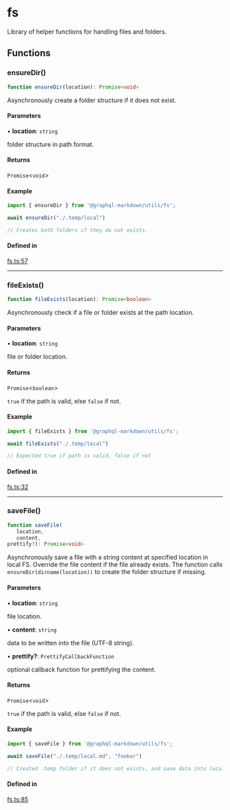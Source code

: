 # fs

Library of helper functions for handling files and folders.

## Functions

### ensureDir()

```ts
function ensureDir(location): Promise<void>
```

Asynchronously create a folder structure if it does not exist.

#### Parameters

• **location**: `string`

folder structure in path format.

#### Returns

`Promise`\<`void`\>

#### Example

```js
import { ensureDir } from '@graphql-markdown/utils/fs';

await ensureDir("./.temp/local")

// Creates both folders if they do not exists.
```

#### Defined in

[fs.ts:57](https://github.com/graphql-markdown/graphql-markdown/blob/main/packages/utils/src/fs.ts#L57)

***

### fileExists()

```ts
function fileExists(location): Promise<boolean>
```

Asynchronously check if a file or folder exists at the path location.

#### Parameters

• **location**: `string`

file or folder location.

#### Returns

`Promise`\<`boolean`\>

`true` if the path is valid, else `false` if not.

#### Example

```js
import { fileExists } from '@graphql-markdown/utils/fs';

await fileExists("./.temp/local")

// Expected true if path is valid, false if not
```

#### Defined in

[fs.ts:32](https://github.com/graphql-markdown/graphql-markdown/blob/main/packages/utils/src/fs.ts#L32)

***

### saveFile()

```ts
function saveFile(
   location, 
   content, 
prettify?): Promise<void>
```

Asynchronously save a file with a string content at specified location in local FS.
Override the file content if the file already exists.
The function calls `ensureDir(dirname(location))` to create the folder structure if missing.

#### Parameters

• **location**: `string`

file location.

• **content**: `string`

data to be written into the file (UTF-8 string).

• **prettify?**: `PrettifyCallbackFunction`

optional callback function for prettifying the content.

#### Returns

`Promise`\<`void`\>

`true` if the path is valid, else `false` if not.

#### Example

```js
import { saveFile } from '@graphql-markdown/utils/fs';

await saveFile("./.temp/local.md", "foobar")

// Created .temp folder if it does not exists, and save data into local.md
```

#### Defined in

[fs.ts:85](https://github.com/graphql-markdown/graphql-markdown/blob/main/packages/utils/src/fs.ts#L85)
